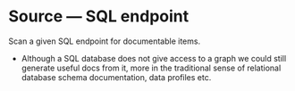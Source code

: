 # Source &mdash; SQL endpoint

Scan a given SQL endpoint for documentable items.

- Although a SQL database does not give access to a graph we could
  still generate useful docs from it, more in the traditional sense
  of relational database schema documentation, data profiles etc.
